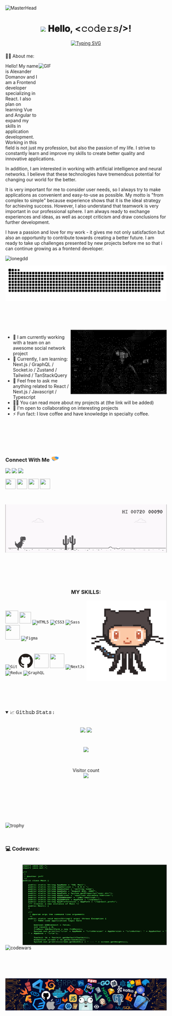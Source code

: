 ![MasterHead](https://i.redd.it/1asyzovvrn8a1.gif)

<h1 align="center">
 <img src="GIF/Earth.gif" width="32">
  𝐇𝐞𝐥𝐥𝐨, &lt;𝚌𝚘𝚍𝚎𝚛𝚜/&gt;!
</h1>

<p align="center">
<a href="https://git.io/typing-svg"><img  src="https://readme-typing-svg.herokuapp.com?font=Montserrat&weight=700&size=36&duration=4000&pause=1000&center=true&vCenter=true&width=760&height=80&lines=Welcome+to+my+page!+%F0%9F%91%80" alt="Typing SVG" /></a>
</p>

### 

:man_technologist: About me:

<img align="right" width="400"  height="250" alt="GIF" src="https://media.tenor.com/3bTxZ4HdrysAAAAC/pixels-neon.gif">

Hello! My name is Alexander Domanov and I am a Frontend developer specializing in React. I also plan on learning Vue and Angular to expand my skills in application development. Working in this field is not just my profession, but also the passion of my life. I strive to constantly learn and improve my skills to create better quality and innovative applications.

In addition, I am interested in working with artificial intelligence and neural networks. I believe that these technologies have tremendous potential for changing our world for the better.

It is very important for me to consider user needs, so I always try to make applications as convenient and easy-to-use as possible. My motto is "from complex to simple" because experience shows that it is the ideal strategy for achieving success.
However, I also understand that teamwork is very important in our professional sphere. I am always ready to exchange experiences and ideas, as well as accept criticism and draw conclusions for further development.

I have a passion and love for my work - it gives me not only satisfaction but also an opportunity to contribute towards creating a better future. I am ready to take up challenges presented by new projects before me so that i can continue growing as a frontend developer.


<p align="left"> <img src="https://komarev.com/ghpvc/?username=lonegdd&label=Profile%20views&color=0e75b6&style=flat" alt="lonegdd" /> </p>

<p align="center">
 <img width="600" src="github-snake.svg" alt="snake"/>
</p>

<br/>

#

<br/>

<img align="right" height="200" width="300" alt="𝙶𝙸𝙵" src="GIF/1000110.gif"/>

- 🔭 I am currently working with a team on an awesome social network project
- 🌱 Currently, I am learning: Next.js / GraphQL / Socket.io / Zustand / Tailwind / TanStackQuery
- 💬 Feel free to ask me anything related to React / Next.js / Javascript / Typescript
- 👨‍💻 You can read more about my projects at (the link will be added)
- 🤝  I'm open to collaborating on interesting projects
- ⚡ Fun fact: I love coffee and have knowledge in specialty coffee. 

<br/>

#

<br/>

<h3>
  Connect With Me
  <img src="GIF/Handshake.gif" height="25px">
</h3>
<p align="left">
<a href="https://www.linkedin.com/in/alexander-domanov/"><img src="https://img.shields.io/badge/linkedin-0A66C2?&style=for-the-badge&logo=linkedin&logoColor=white" height=25></a>
<a href="https://t.me/alexanderdomanov"><img src="https://img.shields.io/badge/Telegram-26A5E4?&style=for-the-badge&logo=telegram&logoColor=white" height=25></a>
<a href="https://alexanderdomanov.dev@gmail.com"><img src="https://img.shields.io/badge/gmail-EA4335?&style=for-the-badge&logo=telegram&logoColor=white" height=25></a>
 
 <br/>
 
<p align="left"> <a href="https://www.dev.to/Alexander-Domanov" target="_blank" rel="noreferrer"><img src="https://raw.githubusercontent.com/danielcranney/readme-generator/main/public/icons/socials/devdotto.svg" width="32" height="32" /></a> <a href="https://www.github.com/alexander-domanov" target="_blank" rel="noreferrer"><img src="https://raw.githubusercontent.com/danielcranney/readme-generator/main/public/icons/socials/github.svg" width="32" height="32" /></a> <a href="https://www.linkedin.com/in/Alexander-Domanov" target="_blank" rel="noreferrer"><img src="https://raw.githubusercontent.com/danielcranney/readme-generator/main/public/icons/socials/linkedin.svg" width="32" height="32" /></a> <a href="http://www.medium.com/@Alexander-Domanov" target="_blank" rel="noreferrer"><img src="https://raw.githubusercontent.com/danielcranney/readme-generator/main/public/icons/socials/medium.svg" width="32" height="32" /></a></p>
 
 <br/>
 
 <p align="center">
 <img width="600" height="150" src="GIF/Play-Chrome-Dinosaur-Game.gif" alt="GIF"/>
</p>

 <br/>
  
  #
  
   <br/>
  
<h3 align="center">MY SKILLS:</h3>
 <img align="right" height="250" width="250" alt="𝙶𝙸𝙵" src="GIF/cat.gif"/>
<br/>

<p align="left">
<code><img height="40" width="40"  src="https://raw.githubusercontent.com/danielcranney/readme-generator/main/public/icons/skills/typescript-colored.svg"></code>
 <code><img width="36" height="36" src="https://raw.githubusercontent.com/danielcranney/readme-generator/main/public/icons/skills/javascript-colored.svg"/></code>
 <code><img src="https://raw.githubusercontent.com/danielcranney/readme-generator/main/public/icons/skills/html5-colored.svg" width="45" height="45" alt="HTML5" /></code>
 <code><img src="https://raw.githubusercontent.com/danielcranney/readme-generator/main/public/icons/skills/css3-colored.svg" width="45" height="45" alt="CSS3" /></code>
 <code><img src="https://raw.githubusercontent.com/danielcranney/readme-generator/main/public/icons/skills/sass-colored.svg" width="45" height="45" alt="Sass" /></code>
 <code><img src="https://raw.githubusercontent.com/danielcranney/readme-generator/main/public/icons/skills/tailwindcss-colored.svg" width="45" height="45" /></code>
 <code><img src="https://raw.githubusercontent.com/danielcranney/readme-generator/main/public/icons/skills/figma-colored.svg" width="45" height="45" alt="Figma" /></code>
 
 #
 
 <code><img src="https://raw.githubusercontent.com/danielcranney/readme-generator/main/public/icons/skills/git-colored.svg" width="45" height="45" alt="Git" /></code>
 <code><img src="https://raw.githubusercontent.com/github/explore/80688e429a7d4ef2fca1e82350fe8e3517d3494d/topics/github-api/github-api.png" height="45" width="45" ></code>
 <code><img src="https://raw.githubusercontent.com/danielcranney/readme-generator/main/public/icons/skills/bootstrap-colored.svg" width="45" height="45" /></code>
 <code><img src="https://raw.githubusercontent.com/danielcranney/readme-generator/main/public/icons/skills/materialui-colored.svg" width="45" height="45"/></code>
 <code><img src="https://raw.githubusercontent.com/danielcranney/readme-generator/main/public/icons/skills/nextjs-colored.svg" width="45" height="45" alt="NextJs" /></code>
 <code><img src="https://raw.githubusercontent.com/danielcranney/readme-generator/main/public/icons/skills/redux-colored.svg" width="45" height="45" alt="Redux" /></code>
 <code><img src="https://raw.githubusercontent.com/danielcranney/readme-generator/main/public/icons/skills/graphql-colored.svg" width="45" height="45" alt="GraphQL" /></code>
</p>

<br/>
<br/>

#

<br/>

<details open="">
<summary>
  <g-emoji class="g-emoji" alias="chart_with_upwards_trend" fallback-src="https://github.githubassets.com/images/icons/emoji/unicode/1f4c8.png">📈</g-emoji>
  <strong>𝙶𝚒𝚝𝚑𝚞𝚋 𝚂𝚝𝚊𝚝𝚜 : </strong>
</summary>
<br/>
  <p align="center">
    <img align="center" src="https://github-readme-stats.vercel.app/api?username=Alexander-domanov&show_icons=true&hide_border=true&title_color=a855f7&amp&icon_color=ec4899&amp&text_color=6366f1&amp&bg_color=000000&count_private=true&include_all_commits=true"/>
   <img align="center" height="195px" src="https://github-readme-stats.vercel.app/api/top-langs/?username=Alexander-Domanov&text_color=6366f1&bg_color=000000&title_color=a855f7&langs_count=15&layout=compact&hide_border=true" />
</p>
 <br/>
 <p align="center">
    <a align="center" href="http://www.github.com/alexander-domanov"><img src="https://github-readme-streak-stats.herokuapp.com/?user=alexander-domanov&stroke=6366f1&background=000000&ring=a855f7&fire=a855f7&currStreakNum=6366f1&currStreakLabel=a855f7&sideNums=6366f1&sideLabels=6366f1&dates=6366f1&hide_border=true" /></a>
  </p>
</details>
<br/>

<p align="center"> 
  Visitor count<br>
  <img src="https://profile-counter.glitch.me/alexander-domanov/count.svg" />
</p>

<br/>
<br/>

#

<br/>
<br/>

 ![trophy](https://github-profile-trophy.vercel.app/?username=alexander-domanov&column=9&margin-w=15&margin-h=15&no-bg=true&no-frame=true&theme=oldie)

<br/>

<h3>
 💻 Codewars:
</h3>

<br/>


 <img align="right" height="250" width="450" alt="𝙶𝙸𝙵" src="GIF/Code.gif"/>

<br/>
<br/>
<br/>
<br/>

<p align="left">

![codewars](https://www.codewars.com/users/Alexander-Domanov/badges/large)
 
</p>


<br/>
<br/>


#

![footer](footer.webp)
